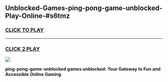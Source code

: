 
## Unblocked-Games-ping-pong-game-unblocked-Play-Online-#s6tmz
<h3>
<a href="https://premium.freeplayer.one?title=ping-pong-game-unblocked&ref=24F">CLICK TO PLAY</a></h3>
<hr>

<h3>
<a href="https://premium.freeplayer.one?title=ping-pong-game-unblocked&ref=24F">CLICK 2 PLAY</a>
  
</h3>

<a href="https://premium.freeplayer.one?title=ping-pong-game-unblocked&ref=24F/"><img src="https://clearcache.store/games.png"></a>


**ping-pong-game-unblocked games unblocked: Your Gateway to Fun and Accessible Online Gaming**
